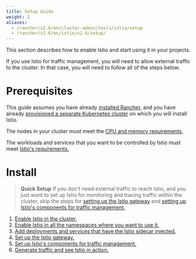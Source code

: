```yaml
---
title: Setup Guide
weight: 2
aliases:
  - /rancher/v2.6/en/cluster-admin/tools/istio/setup
  - /rancher/v2.6/en/istio/v2.6/setup/
---
```


This section describes how to enable Istio and start using it in your projects.

If you use Istio for traffic management, you will need to allow external traffic to the cluster. In that case, you will need to follow all of the steps below.

# Prerequisites

This guide assumes you have already [installed Rancher,]({{<baseurl>}}/rancher/v2.6/en/installation) and you have already [provisioned a separate Kubernetes cluster]({{<baseurl>}}/rancher/v2.6/en/cluster-provisioning) on which you will install Istio.

The nodes in your cluster must meet the [CPU and memory requirements.]({{<baseurl>}}/rancher/v2.6/en/cluster-admin/tools/istio/resources/)

The workloads and services that you want to be controlled by Istio must meet [Istio's requirements.](https://istio.io/docs/setup/additional-setup/requirements/)


# Install

> **Quick Setup** If you don't need external traffic to reach Istio, and you just want to set up Istio for monitoring and tracing traffic within the cluster, skip the steps for [setting up the Istio gateway]({{<baseurl>}}/rancher/v2.6/en/cluster-admin/tools/istio/setup/gateway) and [setting up Istio's components for traffic management.]({{<baseurl>}}/rancher/v2.6/en/cluster-admin/tools/istio/setup/set-up-traffic-management)

1. [Enable Istio in the cluster.]({{<baseurl>}}/rancher/v2.6/en/cluster-admin/tools/istio/setup/enable-istio-in-cluster)
1. [Enable Istio in all the namespaces where you want to use it.]({{<baseurl>}}/rancher/v2.6/en/cluster-admin/tools/istio/setup/enable-istio-in-namespace)
1. [Add deployments and services that have the Istio sidecar injected.]({{<baseurl>}}/rancher/v2.6/en/cluster-admin/tools/istio/setup/deploy-workloads)
1. [Set up the Istio gateway. ]({{<baseurl>}}/rancher/v2.6/en/cluster-admin/tools/istio/setup/gateway)
1. [Set up Istio's components for traffic management.]({{<baseurl>}}/rancher/v2.6/en/cluster-admin/tools/istio/setup/set-up-traffic-management)
1. [Generate traffic and see Istio in action.]({{<baseurl>}}/rancher/v2.6/en/istio/v2.6/setup/view-traffic/ )
